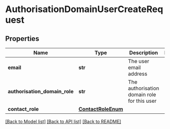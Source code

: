 # AuthorisationDomainUserCreateRequest

## Properties
Name | Type | Description | Notes
------------ | ------------- | ------------- | -------------
**email** | **str** | The user email address | 
**authorisation_domain_role** | **str** | The authorisation domain role for this user | 
**contact_role** | [**ContactRoleEnum**](ContactRoleEnum.md) |  | 

[[Back to Model list]](../README.md#documentation-for-models) [[Back to API list]](../README.md#documentation-for-api-endpoints) [[Back to README]](../README.md)

